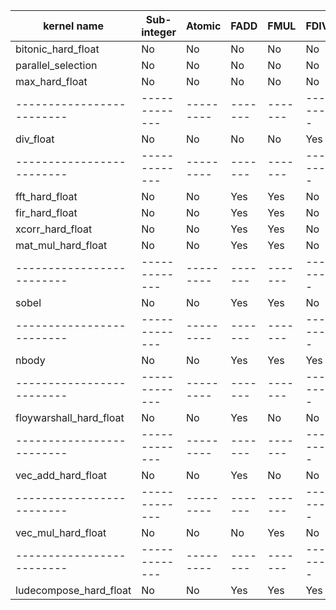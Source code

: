 | kernel name             |Sub-integer  | Atomic  | FADD  | FMUL  | FDIV  | FSQRT | UITOFP  | FSLT  | LMEM/WOrk-item  |
|-------------------------|-------------|---------|-------|-------|-------|-------|---------|-------|-----------------|
|bitonic_hard_float       |No           |No       |No     |No     |No     |No     |No       |Yes    |0                |
|parallel_selection       |No           |No       |No     |No     |No     |No     |No       |Yes    |0                |
|max_hard_float           |No           |No       |No     |No     |No     |No     |No       |Yes    |0                |
|-------------------------|-------------|---------|-------|-------|-------|-------|---------|-------|-----------------|
|div_float                |No           |No       |No     |No     |Yes    |No     |No       |No     |0                |
|-------------------------|-------------|---------|-------|-------|-------|-------|---------|-------|-----------------|
|fft_hard_float           |No           |No       |Yes    |Yes    |No     |No     |No       |No     |0                |
|fir_hard_float           |No           |No       |Yes    |Yes    |No     |No     |No       |No     |0                |
|xcorr_hard_float         |No           |No       |Yes    |Yes    |No     |No     |No       |No     |0                |
|mat_mul_hard_float       |No           |No       |Yes    |Yes    |No     |No     |No       |No     |0                |
|-------------------------|-------------|---------|-------|-------|-------|-------|---------|-------|-----------------|
|sobel                    |No           |No       |Yes    |Yes    |No     |Yes    |Yes      |No     |0                |
|-------------------------|-------------|---------|-------|-------|-------|-------|---------|-------|-----------------|
|nbody                    |No           |No       |Yes    |Yes    |Yes    |Yes    |No       |No     |0                |
|-------------------------|-------------|---------|-------|-------|-------|-------|---------|-------|-----------------|
|floywarshall_hard_float  |No           |No       |Yes    |No     |No     |No     |No       |Yes    |0                |
|-------------------------|-------------|---------|-------|-------|-------|-------|---------|-------|-----------------|
|vec_add_hard_float       |No           |No       |Yes    |No     |No     |No     |No       |No     |0                |
|-------------------------|-------------|---------|-------|-------|-------|-------|---------|-------|-----------------|
|vec_mul_hard_float       |No           |No       |No     |Yes    |No     |No     |No       |No     |0                |
|-------------------------|-------------|---------|-------|-------|-------|-------|---------|-------|-----------------|
|ludecompose_hard_float   |No           |No       |Yes    |Yes    |Yes    |No     |No       |No     |0                |
